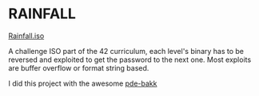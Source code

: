# RAINFALL

[Rainfall.iso](https://cdn.intra.42.fr/isos/RainFall.iso)

A challenge ISO part of the 42 curriculum, each level's binary has to be reversed and exploited to get the password to the next one. 
Most exploits are buffer overflow or format string based.

I did this project with the awesome [pde-bakk](https://github.com/pde-bakk)
